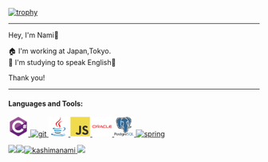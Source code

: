 [![trophy](https://github-profile-trophy.vercel.app/?username=kashimanami&rank=SECRET,SSS,SS,S,AAA,AA,A,B,C)](https://github.com/kashimanami/github-profile-trophy)
___
Hey, I'm Nami🙌   

🏠   I'm working at Japan,Tokyo.  
🌱   I'm studying to speak English🔰  

Thank you!  

___  
<h4 align="left">Languages and Tools:</h4>
<p align="left"> <a href="https://www.w3schools.com/cs/" target="_blank"> <img src="https://raw.githubusercontent.com/devicons/devicon/master/icons/csharp/csharp-original.svg" alt="csharp" width="40" height="40"/> </a> <a href="https://git-scm.com/" target="_blank"> <img src="https://www.vectorlogo.zone/logos/git-scm/git-scm-icon.svg" alt="git" width="40" height="40"/> </a> <a href="https://www.java.com" target="_blank"> <img src="https://raw.githubusercontent.com/devicons/devicon/master/icons/java/java-original.svg" alt="java" width="40" height="40"/> </a> <a href="https://developer.mozilla.org/en-US/docs/Web/JavaScript" target="_blank"> <img src="https://raw.githubusercontent.com/devicons/devicon/master/icons/javascript/javascript-original.svg" alt="javascript" width="40" height="40"/> </a> <a href="https://www.oracle.com/" target="_blank"> <img src="https://raw.githubusercontent.com/devicons/devicon/master/icons/oracle/oracle-original.svg" alt="oracle" width="40" height="40"/> </a> <a href="https://www.postgresql.org" target="_blank"> <img src="https://raw.githubusercontent.com/devicons/devicon/master/icons/postgresql/postgresql-original-wordmark.svg" alt="postgresql" width="40" height="40"/> </a> <a href="https://spring.io/" target="_blank"> <img src="https://www.vectorlogo.zone/logos/springio/springio-icon.svg" alt="spring" width="40" height="40"/> </a> </p>
<p align="left">
<a href="https://github.com/anuraghazra/github-readme-stats">
  <img align="left" src="https://github-readme-stats.vercel.app/api?username=kashimanami&count_private=true&show_icons=true" />
</a>
<a href="https://github.com/anuraghazra/github-readme-stats">
  <img align="left" src="https://github-readme-stats.vercel.app/api/top-langs/?username=kashimanami" />
</a>
</p>

<p align="left"> 
  <a href="https://github.com/kashimanami/kashimanami/">
    <img src="https://komarev.com/ghpvc/?username=kashimanami" alt="kashimanami" />
  </a>
  <a href="https://github.com/kashimanami">
    <img height="20" src="https://img.shields.io/github/followers/kashimanami?label=follow&logo=github&style=flat" />
  </a>
</p>
<!---
kashimanami/kashimanami is a ✨ special ✨ repository because its `README.md` (this file) appears on your GitHub profile.
You can click the Preview link to take a look at your changes.
--->
